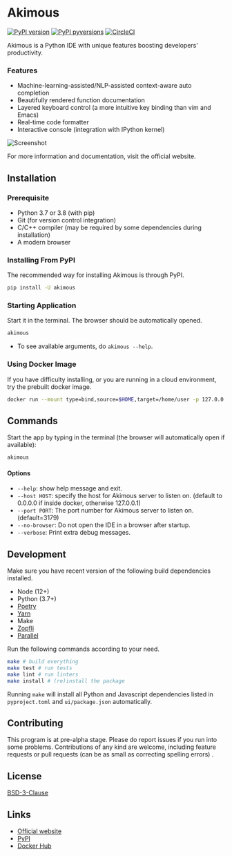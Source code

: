 # Akimous

[![PyPI version](https://badge.fury.io/py/akimous.svg)](https://pypi.python.org/pypi/akimous/) [![PyPI pyversions](https://img.shields.io/pypi/pyversions/akimous.svg)](https://pypi.python.org/pypi/akimous/) [![CircleCI](https://circleci.com/gh/akimous/akimous/tree/master.svg?style=svg)](https://circleci.com/gh/akimous/akimous/tree/master)

Akimous is a Python IDE with unique features boosting developers' productivity.

### Features

* Machine-learning-assisted/NLP-assisted context-aware auto completion
* Beautifully rendered function documentation
* Layered keyboard control (a more intuitive key binding than vim and Emacs)
* Real-time code formatter
* Interactive console (integration with IPython kernel)

<img src="https://raw.githubusercontent.com/akimous/akimous/master/images/screenshot.png" alt="Screenshot" style="max-width:100%">

For more information and documentation, visit the official website.

## Installation

### Prerequisite

* Python 3.7 or 3.8 (with pip)
* Git (for version control integration)
* C/C++ compiler (may be required by some dependencies during installation)
* A modern browser

### Installing From PyPI

The recommended way for installing Akimous is through PyPI.

```sh
pip install -U akimous
```

### Starting Application

Start it in the terminal. The browser should be automatically opened.

```sh
akimous
```

* To see available arguments, do `akimous --help`.

### Using Docker Image

If you have difficulty installing, or you are running in a cloud environment, try the prebuilt docker image.

```sh
docker run --mount type=bind,source=$HOME,target=/home/user -p 127.0.0.1:3179:3179 -it red8012/akimous akimous
```

## Commands

Start the app by typing in the terminal (the browser will automatically open if available): 

```sh
akimous
```

#### Options

* `--help`: show help message and exit.
* `--host HOST`: specify the host for Akimous server to listen on. (default to 0.0.0.0 if inside docker, otherwise 127.0.0.1)
* `--port PORT`: The port number for Akimous server to listen on. (default=3179)
* `--no-browser`: Do not open the IDE in a browser after startup.
* `--verbose`: Print extra debug messages.

## Development

Make sure you have recent version of the following build dependencies installed.

* Node (12+)
* Python (3.7+)
* [Poetry](https://poetry.eustace.io)
* [Yarn](https://yarnpkg.com/)
* Make
* [Zopfli](https://github.com/google/zopfli)
* [Parallel](https://www.gnu.org/software/parallel/)

Run the following commands according to your need.

```sh
make # build everything
make test # run tests
make lint # run linters
make install # (re)install the package
```

Running `make` will install all Python and Javascript dependencies listed in `pyproject.toml` and `ui/package.json` automatically.

## Contributing

This program is at pre-alpha stage. Please do report issues if you run into some problems. Contributions of any kind are welcome, including feature requests or pull requests (can be as small as correcting spelling errors) . 

## License

[BSD-3-Clause](LICENSE)

## Links

* [Official website](https://akimous.com)
* [PyPI](https://pypi.org/project/akimous/)
* [Docker Hub](https://hub.docker.com/r/red8012/akimous)

